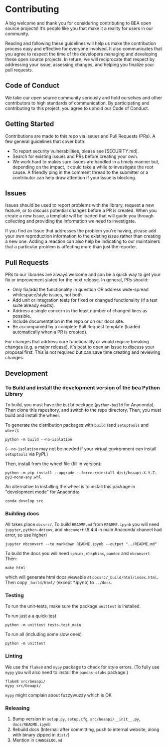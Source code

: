 # Contributing
A big welcome and thank you for considering contributing to BEA open source projects! It’s people like you that make it a reality for users in our community.

Reading and following these guidelines will help us make the contribution process easy and effective for everyone involved. It also communicates that you agree to respect the time of the developers managing and developing these open source projects. In return, we will reciprocate that respect by addressing your issue, assessing changes, and helping you finalize your pull requests.

## Code of Conduct

We take our open source community seriously and hold ourselves and other contributors to high standards of communication. By participating and contributing to this project, you agree to uphold our Code of Conduct.

## Getting Started

Contributions are made to this repo via Issues and Pull Requests (PRs). A few general guidelines that cover both:

- To report security vulnerabilities, please see [SECURITY.md].
- Search for existing Issues and PRs before creating your own.
- We work hard to makes sure issues are handled in a timely manner but, depending on the impact, it could take a while to investigate the root cause. A friendly ping in the comment thread to the submitter or a contributor can help draw attention if your issue is blocking.

## Issues
Issues should be used to report problems with the library, request a new feature, or to discuss potential changes before a PR is created. When you create a new Issue, a template will be loaded that will guide you through collecting and providing the information we need to investigate.

If you find an Issue that addresses the problem you're having, please add your own reproduction information to the existing issue rather than creating a new one. Adding a reaction can also help be indicating to our maintainers that a particular problem is affecting more than just the reporter.

## Pull Requests
PRs to our libraries are always welcome and can be a quick way to get your fix or improvement slated for the next release. In general, PRs should:

- Only fix/add the functionality in question OR address wide-spread whitespace/style issues, not both.
- Add unit or integration tests for fixed or changed functionality (if a test suite already exists).
- Address a single concern in the least number of changed lines as possible.
- Include documentation in the repo or on our docs site.
- Be accompanied by a complete Pull Request template (loaded automatically when a PR is created).

For changes that address core functionality or would require breaking changes (e.g. a major release), it's best to open an Issue to discuss your proposal first. This is not required but can save time creating and reviewing changes.


## Development


### To Build and install the development version of the bea Python Library
To build, you must have the `build` package (`python-build` for Anaconda). Then clone this repository, and switch to the repo directory. Then, you must build and install the wheel. 

To generate the distribution packages with `build` (and `setuptools` and `wheel`):
```
python -m build --no-isolation
```
(`--no-isolation` may not be needed if your virtual environment can install `setuptools` via PyPI.)

Then, install from the wheel file (fill in version):
```
python -m pip install --upgrade --force-reinstall dist/beaapi-X.Y.Z-py3-none-any.whl
```

An alternative to installing the wheel is to install this package in "development mode" for Anaconda:
```
conda develop src
```

### Building docs
All takes place `docsrc/`. To build `README.md` from `README.ipynb` you will need `jupyter`, `python-dotenv`, and `nbconvert` (6.4.4 in main Anaconda channel had error, so use higher)
```
jupyter nbconvert --to markdown README.ipynb --output "../README.md"
```

To build the docs you will need `sphinx`, `nbsphinx`, `pandoc` and `nbconvert`. Then:

```
make html
```
which will generate html docs viewable at `docsrc/_build/html/index.html`. Then copy `_build/html/` (except *.ipynb) to `../docs`.


### Testing
To run the unit-tests, make sure the package `unittest` is installed.

To run just a a quick-test
```
python -m unittest tests.test_main
```

To run all (including some slow ones)
```
python -m unittest
```

### Linting
We use the `flake8` and `mypy` package to check for style errors. (To fully use `mypy` you will also need to install the `pandas-stubs` package.)
```
flake8 src/beaapi/
mypy src/beaapi/
```
`mypy` might complain about fuzzywuzzy which is OK

### Releasing
1. Bump version in `setup.py`, `setup.cfg`, `src/beaapi/__init__.py`, `docs/README.ipynb`
2. Rebuild docs (Internal: after committing, push to internal website, along with binary zipped in `dist/`)
3. Mention in `CHANGELOG.md`

